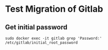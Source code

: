 # Test Migration of Gitlab

## Get initial password
```
sudo docker exec -it gitlab grep 'Password:' /etc/gitlab/initial_root_password
```

